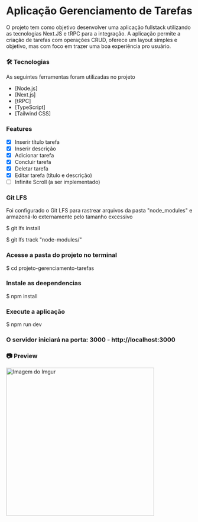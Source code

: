 # Aplicação Gerenciamento de Tarefas

O projeto tem como objetivo desenvolver uma aplicação fullstack utilizando as tecnologias Next.JS e tRPC para a integração. A aplicação permite a criação de tarefas com operações CRUD, oferece um layout simples e objetivo, mas com foco em trazer uma boa experiência pro usuário.

### 🛠 Tecnologias

As seguintes ferramentas foram utilizadas no projeto

- [Node.js]
- [Next.js]
- [tRPC]
- [TypeScript]
- [Tailwind CSS]

### Features

- [x] Inserir título tarefa
- [x] Inserir descrição
- [x] Adicionar tarefa
- [x] Concluir tarefa
- [x] Deletar tarefa
- [x] Editar tarefa (título e descrição)
- [ ] Infinite Scroll (a ser implementado)

### Git LFS
Foi configurado o Git LFS para rastrear arquivos da pasta "node_modules" e armazená-lo externamente pelo tamanho excessivo

$ git lfs install

$ git lfs track "node-modules/"

### Acesse a pasta do projeto no terminal
$ cd projeto-gerenciamento-tarefas

### Instale as deependencias
$ npm install

### Execute a aplicação
$ npm run dev

### O servidor iniciará na porta: 3000 - http://localhost:3000

### 📷 Preview
<img src="https://i.imgur.com/8W5E70p.png" alt="Imagem do Imgur" width="400"/>

